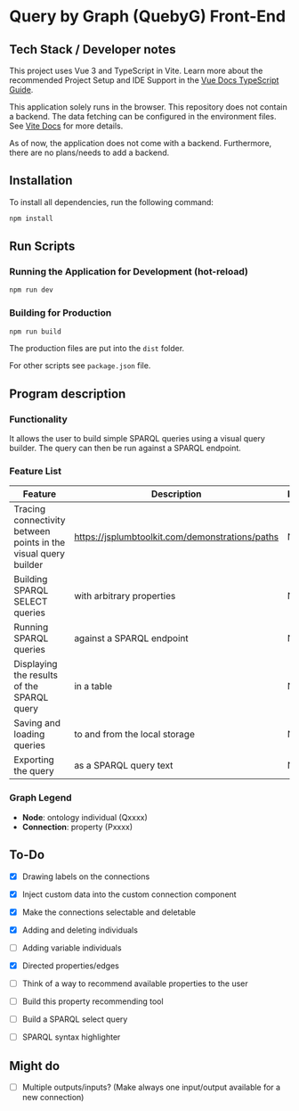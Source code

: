 # Query by Graph (QuebyG) Front-End

## Tech Stack / Developer notes

This project uses Vue 3 and TypeScript in Vite. Learn more
about the recommended Project Setup and IDE Support in the
[Vue Docs TypeScript Guide](https://vuejs.org/guide/typescript/overview.html#project-setup).

This application solely runs in the browser. This repository
does not contain a backend. The data fetching can be configured
in the environment files. See [Vite Docs](https://vitejs.dev/guide/env-and-mode)
for more details.

As of now, the application does not come with a backend.
Furthermore, there are no plans/needs to add a backend.

## Installation

To install all dependencies, run the following command:

```bash
npm install
```

## Run Scripts

### Running the Application for Development (hot-reload)

```bash
npm run dev
```

### Building for Production

```bash
npm run build
```

The production files are put into the `dist` folder.

For other scripts see `package.json` file.

## Program description

### Functionality
It allows the user to build simple SPARQL queries using a
visual query builder. The query can then be run
against a SPARQL endpoint.

### Feature List
| Feature                                                         | Description                                     | Implemented |
|-----------------------------------------------------------------|-------------------------------------------------|-------------|
| Tracing connectivity between points in the visual query builder | https://jsplumbtoolkit.com/demonstrations/paths | No          |
| Building SPARQL SELECT queries                                  | with arbitrary properties                       | No          |
| Running SPARQL queries                                          | against a SPARQL endpoint                       | No          |
| Displaying the results of the SPARQL query                      | in a table                                      | No          |
| Saving and loading queries                                      | to and from the local storage                   | No          |
| Exporting the query                                             | as a SPARQL query text                          | No          |

### Graph Legend

- **Node**: ontology individual (Qxxxx)
- **Connection**: property (Pxxxx)

## To-Do

- [x] Drawing labels on the connections
- [x] Inject custom data into the custom connection component
- [x] Make the connections selectable and deletable
- [x] Adding and deleting individuals
- [ ] Adding variable individuals
- [x] Directed properties/edges
- [ ] Think of a way to recommend available properties to the user
- [ ] Build this property recommending tool

- [ ] Build a SPARQL select query
- [ ] SPARQL syntax highlighter

## Might do
- [ ] Multiple outputs/inputs? (Make always one input/output available for a new connection)

